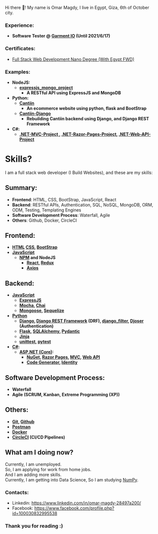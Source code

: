 
Hi there 👋! My name is Omar Magdy, I live in Egypt, 
Giza, 6th of October city.  

<b>

### Experience:

- Software Tester @ [Garment IO](https://garment.io/) (Until 2021/6/17)


</b>

### Certificates:

- [Full Stack Web Development Nano Degree (With Egypt FWD)](https://graduation.udacity.com/confirm/ELAEXGHP)


<b>

### Examples:
- NodeJS:
	- [expressjs_mongo_project](https://github.com/OmarThinks/expressjs_mongo_project)
		- A RESTful API using ExpressJS and MongoDB
- Python:
	- [Cantiin](https://www.cantiin.com)
		- An ecommerce website using python, flask and BootStrap
	- [Cantiin-Django](https://github.com/OmarThinks/cantiin_django) 
		- Rebuilding Cantiin backend using Django, and Django REST Framework
- C#:
	- [.NET-MVC-Project ](https://github.com/OmarThinks/.NET-MVC-Project),
		[.NET-Razor-Pages-Project](https://github.com/OmarThinks/.NET-Razor-Pages-Project),
		[.NET-Web-API-Project](https://github.com/OmarThinks/.NET-Web-API-Project)


</b>





# Skills?
I am a full stack web developer (I Build Websites), and these are my skills:


## Summary:

- **Frontend**: HTML, CSS, BootStrap, JavaScript, React
- **Backend**: RESTful APIs, Authentication, SQL, NoSQL, MongoDB, ORM, ODM, Testing, Templating Engines
- **Software Development Process**: Waterfall, Agile
- **Others**: Github, Docker, CircleCI


<b>

## Frontend:
- [HTML](https://www.w3schools.com/html/)
	[CSS](https://www.w3schools.com/css/default.asp),
	[BootStrap](https://www.w3schools.com/bootstrap4/)
- [JavaScript](https://www.w3schools.com/js/)
	- [NPM](https://www.npmjs.com/) and NodeJS
		- [React](https://reactjs.org/), [Redux](https://redux.js.org/)
		- [Axios](https://axios-http.com/)





## Backend:



- [JavaScript](https://www.w3schools.com/js/)
	- [ExpressJS](https://expressjs.com/)
	- [Mocha](https://mochajs.org/), 
	[Chai](https://www.chaijs.com/)
	- [Mongoose](https://www.npmjs.com/package/mongoose), 
	[Sequelize](https://sequelize.org/master/)
- [Python](https://www.w3schools.com/python/)
	- [Django](https://docs.djangoproject.com), 
	[Django REST Framework](https://www.django-rest-framework.org/) (DRF), 
	[django_filter](https://django-filter.readthedocs.io/en/stable/guide/rest_framework.html#quickstart), 
	[Djoser](https://djoser.readthedocs.io) (Authentication)
	- [Flask](https://flask.palletsprojects.com/en/2.0.x/), 
	[SQLAlchemy](https://www.sqlalchemy.org/), 
	[Pydantic](https://pydantic-docs.helpmanual.io/)
	- [Jinja](https://jinja.palletsprojects.com/)
	- [unittest](https://docs.python.org/3/library/unittest.html), 
		[pytest](https://pypi.org/project/pytest/)
- [C#](https://www.w3schools.com/cs/):
	- [ASP.NET (Core)](https://docs.microsoft.com/en-us/aspnet/core/introduction-to-aspnet-core):
		- [NuGet](https://www.nuget.org/), 
			[Razor Pages](https://docs.microsoft.com/en-us/aspnet/core/tutorials/razor-pages), 
			[MVC](https://docs.microsoft.com/en-us/aspnet/core/tutorials/first-mvc-app/start-mvc), 
			[Web API](https://docs.microsoft.com/en-us/aspnet/core/tutorials/first-web-api)
		- [Code Generator](https://docs.microsoft.com/en-us/aspnet/core/fundamentals/tools/dotnet-aspnet-codegenerator), 
		[Identity](https://docs.microsoft.com/en-us/aspnet/core/security/authentication/identity)








	










## Software Development Process:
- Waterfall
- Agile (SCRUM, Kanban, Extreme Programming (XP))



## Others:
- [Git](https://git-scm.com/), [Github](https://github.com/)
- [Postman](https://www.postman.com/)
- [Docker](https://www.docker.com/)
- [CircleCI](https://circleci.com/) (CI/CD Pipelines)






</b>







## What am I doing now?
Currently, I am unemployed.  
So, I am applying for work from home jobs.  
And I am adding more skills.  
Currently, I am getting into Data Science, So I am studying 
[NumPy](https://www.w3schools.com/python/numpy/default.asp).






### Contacts:
- Linkedin: https://www.linkedin.com/in/omar-magdy-28497a200/
- Facebook: https://www.facebook.com/profile.php?id=100030832995538


### Thank you for reading :)

<!--
**OmarThinks/OmarThinks** is a ✨ _special_ ✨ repository because its `README.md` (this file) appears on your GitHub profile.

Here are some ideas to get you started:

- 🔭 I’m currently working on ...
- 🌱 I’m currently learning ...
- 👯 I’m looking to collaborate on ...
- 🤔 I’m looking for help with ...
- 💬 Ask me about ...
- 📫 How to reach me: ...
- ⚡ Fun fact: ...
-->

